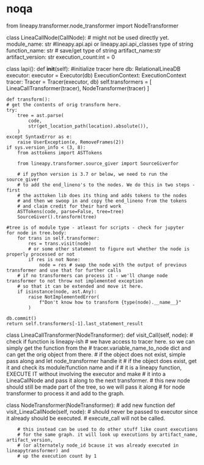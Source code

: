 # noqa
from lineapy.transformer.node_transformer import NodeTransformer


class LineaCallNode(CallNode):
    # might not be used directly yet.
    module_name: str #lineapy.api.api or lineapy.api.api_classes type of string
    function_name: str # save/get type of string
    artifact_name:str
    artifact_version: str
    execution_count:int = 0



class lapi():
    def __init__(self):
        #initialize tracer here
        db: RelationalLineaDB
        executor: executor = Executor(db)
        ExecutionContext: ExecutionContext
        tracer: Tracer = Tracer(executor, db)
        self.transformers = [ LineaCallTransformer(tracer), NodeTransformer(tracer) ]

    def transform():
    # get the contents of orig transform here.
    try:
        tree = ast.parse(
            code,
            str(get_location_path(location).absolute()),
        )
    except SyntaxError as e:
        raise UserException(e, RemoveFrames(2))
    if sys.version_info < (3, 8):
        from asttokens import ASTTokens

        from lineapy.transformer.source_giver import SourceGiverfor

        # if python version is 3.7 or below, we need to run the source_giver
        # to add the end_lineno's to the nodes. We do this in two steps - first
        # the asttoken lib does its thing and adds tokens to the nodes
        # and then we swoop in and copy the end_lineno from the tokens
        # and claim credit for their hard work
        ASTTokens(code, parse=False, tree=tree)
        SourceGiver().transform(tree)

    #tree is of module type - atleast for scripts - check for jupyter
    for node in tree.body:
        for trans in self.transformer:
            res = trans.visit(node)
            # or some other statement to figure out whether the node is properly processed or not
            if res is not None:
                node = res # swap the node with the output of previous transformer and use that for further calls
        # if no transformers can process it - we'll change node transformer to not throw not implemented exception
        # so that it can be extended and move it here.
        if isinstance(node, ast.Any):
            raise NotImplementedError(
                f"Don't know how to transform {type(node).__name__}"
            )
    
    db.commit()
    return self.transformers[-1].last_statement_result


class LineaCallTransformer(NodeTransformer):
    def visit_Call(self, node):
        # check if function is lineapy-ish
        # we have access to tracer here. so we can simply get the function from the
        # tracer.variable_name_to_node dict and can get the orig object from there.
        # if the object does not exist, simple pass along and let node_transformer handle it
        # if the object does exist, get it and check its module/function name and if 
        # it is a lineapy function, EXECUTE IT without involving the executor and make 
        # it into a LineaCallNode and pass it along to the next transformer.
        # this new node should still be made part of the tree, so we will pass it along 
        # for node transformer to process it and add to the graph.

class NodeTransformer(NodeTransformer):
    # add new function
    def visit_LineaCallNode(self, node):
        # should never be passed to executor since it already should be executed.
        # execute_call will not be called.

        # this instead can be used to do other stuff like count executions 
        # for the same graph. it will look up executions by artifact_name, artifact_version, 
        # (or alternately node_id bcause it was already executed in lineapytransformer) and 
        # up the execution count by 1

